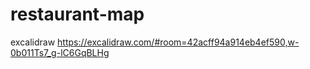 # restaurant-map

excalidraw https://excalidraw.com/#room=42acff94a914eb4ef590,w-0b011Ts7_g-lC6GqBLHg